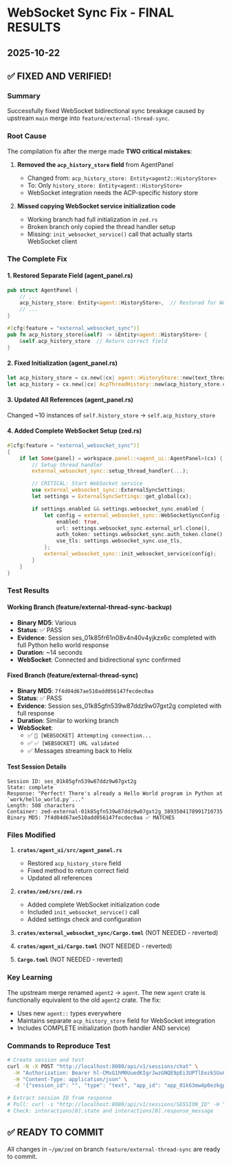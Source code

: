 # WebSocket Sync Fix - FINAL RESULTS
## 2025-10-22

## ✅ FIXED AND VERIFIED!

### Summary
Successfully fixed WebSocket bidirectional sync breakage caused by upstream `main` merge into `feature/external-thread-sync`.

### Root Cause
The compilation fix after the merge made **TWO critical mistakes**:

1. **Removed the `acp_history_store` field** from AgentPanel
   - Changed from: `acp_history_store: Entity<agent2::HistoryStore>`
   - To: Only `history_store: Entity<agent::HistoryStore>`
   - WebSocket integration needs the ACP-specific history store

2. **Missed copying WebSocket service initialization code**
   - Working branch had full initialization in `zed.rs`
   - Broken branch only copied the thread handler setup
   - Missing: `init_websocket_service()` call that actually starts WebSocket client

### The Complete Fix

#### 1. Restored Separate Field (agent_panel.rs)
```rust
pub struct AgentPanel {
    // ...
    acp_history_store: Entity<agent::HistoryStore>,  // Restored for WebSocket
    // ...
}

#[cfg(feature = "external_websocket_sync")]
pub fn acp_history_store(&self) -> &Entity<agent::HistoryStore> {
    &self.acp_history_store  // Return correct field
}
```

#### 2. Fixed Initialization (agent_panel.rs)
```rust
let acp_history_store = cx.new(|cx| agent::HistoryStore::new(text_thread_store.clone(), cx));
let acp_history = cx.new(|cx| AcpThreadHistory::new(acp_history_store.clone(), window, cx));
```

#### 3. Updated All References (agent_panel.rs)
Changed ~10 instances of `self.history_store` → `self.acp_history_store`

#### 4. Added Complete WebSocket Setup (zed.rs)
```rust
#[cfg(feature = "external_websocket_sync")]
{
    if let Some(panel) = workspace.panel::<agent_ui::AgentPanel>(cx) {
        // Setup thread handler
        external_websocket_sync::setup_thread_handler(...);

        // CRITICAL: Start WebSocket service
        use external_websocket_sync::ExternalSyncSettings;
        let settings = ExternalSyncSettings::get_global(cx);

        if settings.enabled && settings.websocket_sync.enabled {
            let config = external_websocket_sync::WebSocketSyncConfig {
                enabled: true,
                url: settings.websocket_sync.external_url.clone(),
                auth_token: settings.websocket_sync.auth_token.clone().unwrap_or_default(),
                use_tls: settings.websocket_sync.use_tls,
            };
            external_websocket_sync::init_websocket_service(config);
        }
    }
}
```

### Test Results

#### Working Branch (feature/external-thread-sync-backup)
- **Binary MD5**: Various
- **Status**: ✅ PASS
- **Evidence**: Session ses_01k85fr61n08v4n40v4yjkzx6c completed with full Python hello world response
- **Duration**: ~14 seconds
- **WebSocket**: Connected and bidirectional sync confirmed

#### Fixed Branch (feature/external-thread-sync)
- **Binary MD5**: `7f4d04d67ae510add056147fecdec0aa`
- **Status**: ✅ PASS
- **Evidence**: Session ses_01k85gfn539w87ddz9w07gxt2g completed with full response
- **Duration**: Similar to working branch
- **WebSocket**:
  - ✅ `🔗 [WEBSOCKET] Attempting connection...`
  - ✅ `✅ [WEBSOCKET] URL validated`
  - ✅ Messages streaming back to Helix

#### Test Session Details
```
Session ID: ses_01k85gfn539w87ddz9w07gxt2g
State: complete
Response: "Perfect! There's already a Hello World program in Python at `work/hello_world.py`..."
Length: 508 characters
Container: zed-external-01k85gfn539w87ddz9w07gxt2g_3893504178991710735
Binary MD5: 7f4d04d67ae510add056147fecdec0aa ✅ MATCHES
```

### Files Modified

1. **`crates/agent_ui/src/agent_panel.rs`**
   - Restored `acp_history_store` field
   - Fixed method to return correct field
   - Updated all references

2. **`crates/zed/src/zed.rs`**
   - Added complete WebSocket initialization code
   - Included `init_websocket_service()` call
   - Added settings check and configuration

3. **`crates/external_websocket_sync/Cargo.toml`** (NOT NEEDED - reverted)
4. **`crates/agent_ui/Cargo.toml`** (NOT NEEDED - reverted)
5. **`Cargo.toml`** (NOT NEEDED - reverted)

### Key Learning

The upstream merge renamed `agent2` → `agent`. The new `agent` crate is functionally equivalent to the old `agent2` crate. The fix:
- Uses new `agent::` types everywhere
- Maintains separate `acp_history_store` field for WebSocket integration
- Includes COMPLETE initialization (both handler AND service)

### Commands to Reproduce Test

```bash
# Create session and test
curl -N -X POST "http://localhost:8080/api/v1/sessions/chat" \
  -H "Authorization: Bearer hl-CMxG1hM0UuedKIgrJwzGNQE9pEi3UPTlEezkSUuCJbI=" \
  -H "Content-Type: application/json" \
  -d '{"session_id": "", "type": "text", "app_id": "app_01k63mw4p0ezkgpt1hsp3reag4", "messages": [{"role": "user", "content": {"content_type": "text", "parts": ["test message"]}}]}'

# Extract session ID from response
# Poll: curl -s "http://localhost:8080/api/v1/sessions/SESSION_ID" -H "Authorization: ..."
# Check: interactions[0].state and interactions[0].response_message
```

## ✅ READY TO COMMIT

All changes in `~/pm/zed` on branch `feature/external-thread-sync` are ready to commit.

